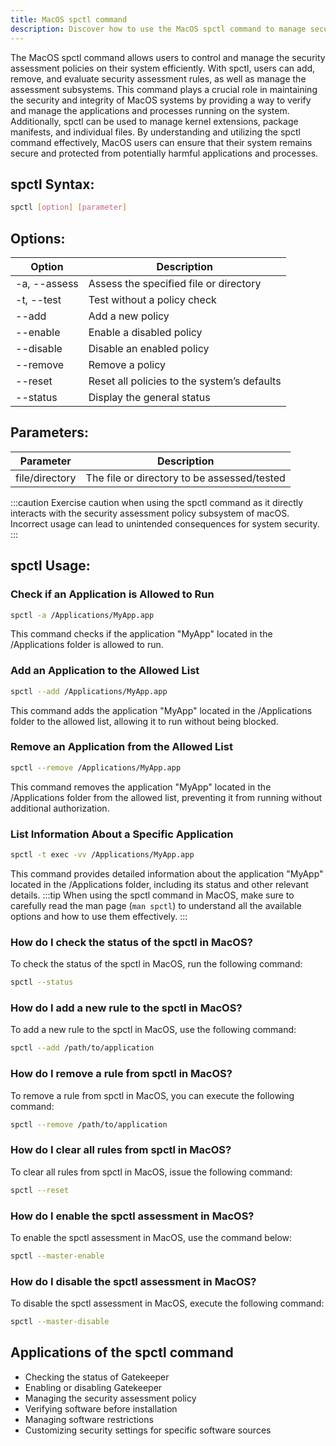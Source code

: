 ```yaml
---
title: MacOS spctl command
description: Discover how to use the MacOS spctl command to manage security assessment policies easily.
---
```


The MacOS spctl command allows users to control and manage the security assessment policies on their system efficiently. With spctl, users can add, remove, and evaluate security assessment rules, as well as manage the assessment subsystems. This command plays a crucial role in maintaining the security and integrity of MacOS systems by providing a way to verify and manage the applications and processes running on the system. Additionally, spctl can be used to manage kernel extensions, package manifests, and individual files. By understanding and utilizing the spctl command effectively, MacOS users can ensure that their system remains secure and protected from potentially harmful applications and processes.

## spctl Syntax:
```bash
spctl [option] [parameter]
```

## Options:
| Option            | Description                                    |
|-------------------|------------------------------------------------|
| -a, --assess      | Assess the specified file or directory         |
| -t, --test        | Test without a policy check                    |
| --add             | Add a new policy                               |
| --enable          | Enable a disabled policy                       |
| --disable         | Disable an enabled policy                      |
| --remove          | Remove a policy                                |
| --reset           | Reset all policies to the system’s defaults    |
| --status          | Display the general status                      |

## Parameters:
| Parameter         | Description                                    |
|-------------------|------------------------------------------------|
| file/directory    | The file or directory to be assessed/tested    |

:::caution
Exercise caution when using the spctl command as it directly interacts with the security assessment policy subsystem of macOS. Incorrect usage can lead to unintended consequences for system security.
:::
## spctl Usage:
### Check if an Application is Allowed to Run
```bash
spctl -a /Applications/MyApp.app
```
This command checks if the application "MyApp" located in the /Applications folder is allowed to run.

### Add an Application to the Allowed List
```bash
spctl --add /Applications/MyApp.app
```
This command adds the application "MyApp" located in the /Applications folder to the allowed list, allowing it to run without being blocked.

### Remove an Application from the Allowed List
```bash
spctl --remove /Applications/MyApp.app
```
This command removes the application "MyApp" located in the /Applications folder from the allowed list, preventing it from running without additional authorization.

### List Information About a Specific Application
```bash
spctl -t exec -vv /Applications/MyApp.app
```
This command provides detailed information about the application "MyApp" located in the /Applications folder, including its status and other relevant details.
:::tip
When using the spctl command in MacOS, make sure to carefully read the man page (`man spctl`) to understand all the available options and how to use them effectively.
:::

### How do I check the status of the spctl in MacOS?
To check the status of the spctl in MacOS, run the following command:
```bash
spctl --status
```

### How do I add a new rule to the spctl in MacOS?
To add a new rule to the spctl in MacOS, use the following command:
```bash
spctl --add /path/to/application
```

### How do I remove a rule from spctl in MacOS?
To remove a rule from spctl in MacOS, you can execute the following command:
```bash
spctl --remove /path/to/application
```

### How do I clear all rules from spctl in MacOS?
To clear all rules from spctl in MacOS, issue the following command:
```bash
spctl --reset
```

### How do I enable the spctl assessment in MacOS?
To enable the spctl assessment in MacOS, use the command below:
```bash
spctl --master-enable
```

### How do I disable the spctl assessment in MacOS?
To disable the spctl assessment in MacOS, execute the following command:
```bash
spctl --master-disable
```

## Applications of the spctl command

- Checking the status of Gatekeeper
- Enabling or disabling Gatekeeper
- Managing the security assessment policy
- Verifying software before installation
- Managing software restrictions
- Customizing security settings for specific software sources